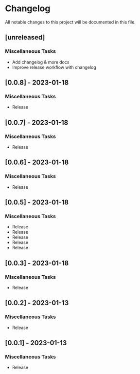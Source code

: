# Changelog

All notable changes to this project will be documented in this file.

## [unreleased]

### Miscellaneous Tasks

- Add changelog & more docs
- Improve release workflow with changelog

## [0.0.8] - 2023-01-18

### Miscellaneous Tasks

- Release

## [0.0.7] - 2023-01-18

### Miscellaneous Tasks

- Release

## [0.0.6] - 2023-01-18

### Miscellaneous Tasks

- Release

## [0.0.5] - 2023-01-18

### Miscellaneous Tasks

- Release
- Release
- Release
- Release
- Release

## [0.0.3] - 2023-01-18

### Miscellaneous Tasks

- Release

## [0.0.2] - 2023-01-13

### Miscellaneous Tasks

- Release

## [0.0.1] - 2023-01-13

### Miscellaneous Tasks

- Release

<!-- generated by git-cliff -->
